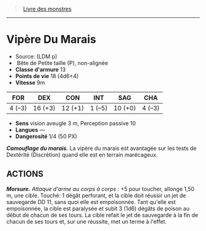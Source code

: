 ﻿> [Livre des monstres](tome_of_beasts.md)

---

# Vipère Du Marais

- Source: (LDM p)
-  Bête de Petite taille (P), non-alignée
- **Classe d'armure** 13
- **Points de vie** 18 (4d6+4)
- **Vitesse** 9m

|FOR|DEX|CON|INT|SAG|CHA|
|---|---|---|---|---|---|
|4 (–3)|16 (+3)|12 (+1)|1 (–5)|10 (+0)|4 (–3)|

- **Sens** vision aveugle 3 m, Perception passive 10
- **Langues** —
- **Dangerosité** 1/4 (50 PX)

**_Camouflage du marais._** La vipère du marais est avantagée sur les tests de Dextérité (Discrétion) quand elle est en terrain marécageux.

## ACTIONS

**_Morsure._** _Attaque d'arme au corps à corps :_ +5 pour toucher, allonge 1,50 m, une cible. Touché: 1 dégât perforant, et la cible doit réussir un jet de sauvegarde DD 11, sans quoi elle est empoisonnée. Tant qu'elle est empoisonnée, la cible est paralysée et subit 3 (1d6) dégâts de poison au début de chacun de ses tours. La cible refait le jet de sauvegarde à la fin de chacun de ses tours et, sur une réussite, met un terme à l'effet.

